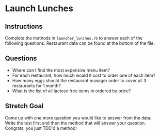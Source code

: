# Launch Lunches

## Instructions

Complete the methods in `launcher_lunches.rb` to answer each of the
following questions. Restaurant data can be found at the bottom of the
file.

## Questions

- Where can I find the most expensive menu item?
- For each restaurant, how much would it cost to order one of each item?
- How many eggs should the restaurant manager order to cover all 3
restaurants for 1 month?
- What is the list of all lactose free items in ordered by price?

## Stretch Goal

Come up with one more question you would like to answer from the
data. Write the test first and then the method that will answer your
question. Congrats, you just TDD'd a method!

